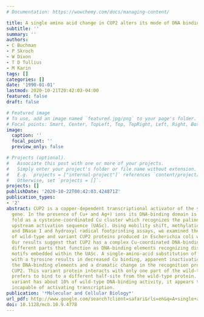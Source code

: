 ```yaml
---
# Documentation: https://wowchemy.com/docs/managing-content/

title: A single amino acid change in CUP2 alters its mode of DNA binding.
subtitle: ''
summary: ''
authors:
- C Buchman
- P Skroch
- W Dixon
- T D Tullius
- M Karin
tags: []
categories: []
date: '1990-01-01'
lastmod: 2020-10-21T20:42:03-04:00
featured: false
draft: false

# Featured image
# To use, add an image named `featured.jpg/png` to your page's folder.
# Focal points: Smart, Center, TopLeft, Top, TopRight, Left, Right, BottomLeft, Bottom, BottomRight.
image:
  caption: ''
  focal_point: ''
  preview_only: false

# Projects (optional).
#   Associate this post with one or more of your projects.
#   Simply enter your project's folder or file name without extension.
#   E.g. `projects = ["internal-project"]` references `content/project/deep-learning/index.md`.
#   Otherwise, set `projects = []`.
projects: []
publishDate: '2020-10-22T00:42:03.424871Z'
publication_types:
- '2'
abstract: CUP2 is a copper-dependent transcriptional activator of the yeast CUP1 metallothionein
  gene. In the presence of Cu+ and Ag+) ions its DNA-binding domain is thought to
  fold as a cysteine-coordinated Cu cluster which recognizes the palindromic CUP1
  upstream activation sequence (UASc). Using mobility shift, methylation interference,
  and DNase I and hydroxyl radical footprinting assays, we examined the interaction
  of wild-type and variant CUP2 proteins produced in Escherichia coli with the UASc.
  Our results suggest that CUP2 has a complex Cu-coordinated DNA-binding domain containing
  different parts that function as DNA-binding elements recognizing distinct sequence
  motifs embedded within the UASc. A single-amino-acid substitution of cysteine 11
  with a tyrosine results in decreased Cu binding, apparent inactivation of one of
  the DNA-binding elements and a dramatic change in the recognition properties of
  CUP2. This variant protein interacts with only one part of the wild-type site and
  prefers to bind to a different half-site from the wild-type protein. Although the
  variant has about 10% of wild-type DNA-binding activity, it appears to be completely
  incapable of activating transcription.
publication: '*Molecular and Cellular Biology*'
url_pdf: http://www.google.com/search?client=safari&rls=en&q=A+single+amino+acid+change+in+CUP2+alters+its+mode+of+DNA+binding&ie=UTF-8&oe=UTF-8
doi: 10.1128/mcb.10.9.4778
---
```

